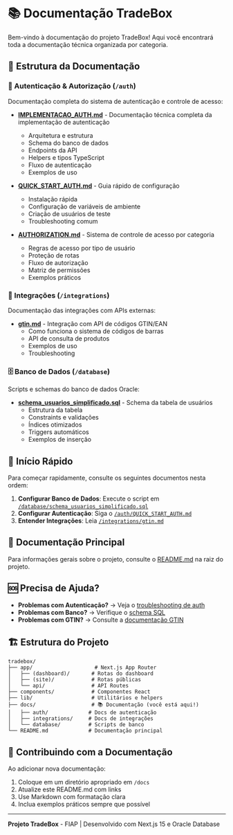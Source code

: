 # 📚 Documentação TradeBox

Bem-vindo à documentação do projeto TradeBox! Aqui você encontrará toda a documentação técnica organizada por categoria.

## 📂 Estrutura da Documentação

### 🔐 Autenticação & Autorização (`/auth`)

Documentação completa do sistema de autenticação e controle de acesso:

- **[IMPLEMENTACAO_AUTH.md](./auth/IMPLEMENTACAO_AUTH.md)** - Documentação técnica completa da implementação de autenticação
  - Arquitetura e estrutura
  - Schema do banco de dados
  - Endpoints da API
  - Helpers e tipos TypeScript
  - Fluxo de autenticação
  - Exemplos de uso

- **[QUICK_START_AUTH.md](./auth/QUICK_START_AUTH.md)** - Guia rápido de configuração
  - Instalação rápida
  - Configuração de variáveis de ambiente
  - Criação de usuários de teste
  - Troubleshooting comum

- **[AUTHORIZATION.md](./auth/AUTHORIZATION.md)** - Sistema de controle de acesso por categoria
  - Regras de acesso por tipo de usuário
  - Proteção de rotas
  - Fluxo de autorização
  - Matriz de permissões
  - Exemplos práticos

### 🔌 Integrações (`/integrations`)

Documentação das integrações com APIs externas:

- **[gtin.md](./integrations/gtin.md)** - Integração com API de códigos GTIN/EAN
  - Como funciona o sistema de códigos de barras
  - API de consulta de produtos
  - Exemplos de uso
  - Troubleshooting

### 🗄️ Banco de Dados (`/database`)

Scripts e schemas do banco de dados Oracle:

- **[schema_usuarios_simplificado.sql](./database/schema_usuarios_simplificado.sql)** - Schema da tabela de usuários
  - Estrutura da tabela
  - Constraints e validações
  - Índices otimizados
  - Triggers automáticos
  - Exemplos de inserção

## 🚀 Início Rápido

Para começar rapidamente, consulte os seguintes documentos nesta ordem:

1. **Configurar Banco de Dados**: Execute o script em [`/database/schema_usuarios_simplificado.sql`](./database/schema_usuarios_simplificado.sql)
2. **Configurar Autenticação**: Siga o [`/auth/QUICK_START_AUTH.md`](./auth/QUICK_START_AUTH.md)
3. **Entender Integrações**: Leia [`/integrations/gtin.md`](./integrations/gtin.md)

## 📖 Documentação Principal

Para informações gerais sobre o projeto, consulte o [README.md](../README.md) na raiz do projeto.

## 🆘 Precisa de Ajuda?

- **Problemas com Autenticação?** → Veja o [troubleshooting de auth](./auth/QUICK_START_AUTH.md#-troubleshooting-rápido)
- **Problemas com Banco?** → Verifique o [schema SQL](./database/schema_usuarios_simplificado.sql)
- **Problemas com GTIN?** → Consulte a [documentação GTIN](./integrations/gtin.md)

## 🏗️ Estrutura do Projeto

```
tradebox/
├── app/                    # Next.js App Router
│   ├── (dashboard)/       # Rotas do dashboard
│   ├── (site)/            # Rotas públicas
│   └── api/               # API Routes
├── components/            # Componentes React
├── lib/                   # Utilitários e helpers
├── docs/                  # 📚 Documentação (você está aqui!)
│   ├── auth/             # Docs de autenticação
│   ├── integrations/     # Docs de integrações
│   └── database/         # Scripts de banco
└── README.md             # Documentação principal
```

## 📝 Contribuindo com a Documentação

Ao adicionar nova documentação:

1. Coloque em um diretório apropriado em `/docs`
2. Atualize este README.md com links
3. Use Markdown com formatação clara
4. Inclua exemplos práticos sempre que possível

---

**Projeto TradeBox** - FIAP | Desenvolvido com Next.js 15 e Oracle Database

